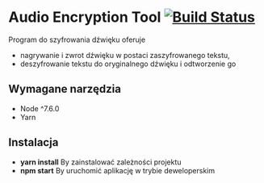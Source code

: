 # Audio Encryption Tool [![Build Status](https://travis-ci.org/kacpak/audio-encryption.svg?branch=master)](https://travis-ci.org/kacpak/audio-encryption)

Program do szyfrowania dźwięku oferuje
* nagrywanie i zwrot dźwięku w postaci zaszyfrowanego tekstu,  
* deszyfrowanie tekstu do oryginalnego dźwięku i odtworzenie go

## Wymagane narzędzia
* Node ^7.6.0
* Yarn

## Instalacja
* **yarn install** By zainstalować zależności projektu
* **npm start** By uruchomić aplikację w trybie deweloperskim
